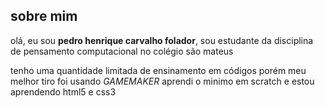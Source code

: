 ## sobre mim ##
olá, eu sou **pedro henrique carvalho folador**, sou estudante da disciplina de pensamento computacional no colégio são mateus

tenho uma quantidade limitada de ensinamento em códigos porém meu melhor tiro foi usando *GAMEMAKER*
aprendi o minimo em scratch e estou aprendendo html5 e css3
